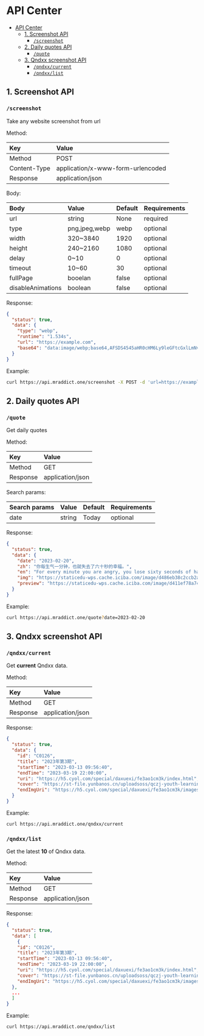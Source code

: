 # API Center

- [API Center](#api-center)
  - [1. Screenshot API](#1-screenshot-api)
    - [`/screenshot`](#screenshot)
  - [2. Daily quotes API](#2-daily-quotes-api)
    - [`/quote`](#quote)
  - [3. Qndxx screenshot API](#3-qndxx-screenshot-api)
    - [`/qndxx/current`](#qndxxcurrent)
    - [`/qndxx/list`](#qndxxlist)

## 1. Screenshot API

### `/screenshot`

Take any website screenshot from url

Method:

| Key          | Value                             |
| :----------- | :-------------------------------- |
| Method       | POST                              |
| Content-Type | application/x-www-form-urlencoded |
| Response     | application/json                  |

Body:

| Body              | Value         | Default | Requirements |
| :---------------- | :------------ | :------ | :----------- |
| url               | string        | None    | required     |
| type              | png,jpeg,webp | webp    | optional     |
| width             | 320~3840      | 1920    | optional     |
| height            | 240~2160      | 1080    | optional     |
| delay             | 0~10          | 0       | optional     |
| timeout           | 10~60         | 30      | optional     |
| fullPage          | booelan       | false   | optional     |
| disableAnimations | boolean       | false   | optional     |

Response:

```json
{
  "status": true,
  "data": {
    "type": "webp",
    "runtime": "1.534s",
    "url": "https://example.com",
    "base64": "data:image/webp;base64,AFSDS4545aHR0cHM6Ly9leGFtcGxlLmNvbQ=="
  }
}
```

Example:

```bash
curl https://api.mraddict.one/screenshot -X POST -d 'url=https://example.com'
```

## 2. Daily quotes API

### `/quote`

Get daily quotes

Method:

| Key      | Value            |
| :------- | :--------------- |
| Method   | GET              |
| Response | application/json |

Search params:

| Search params | Value  | Default | Requirements |
| :------------ | :----- | :------ | :----------- |
| date          | string | Today   | optional     |

Response:

```json
{
  "status": true,
  "data": {
    "date": "2023-02-20",
    "zh": "你每生气一分钟，也就失去了六十秒的幸福。",
    "en": "For every minute you are angry, you lose sixty seconds of happiness.",
    "img": "https://staticedu-wps.cache.iciba.com/image/d486eb38c2ccb2a54de3d155a66eb31f.jpg",
    "preview": "https://staticedu-wps.cache.iciba.com/image/d411ef78a741e412b9c8fe238b7faa5c.jpg"
  }
}
```

Example:

```bash
curl https://api.mraddict.one/quote?date=2023-02-20
```

## 3. Qndxx screenshot API

### `/qndxx/current`

Get **current** Qndxx data.

Method:

| Key      | Value            |
| :------- | :--------------- |
| Method   | GET              |
| Response | application/json |

Response:

```json
{
  "status": true,
  "data": {
    "id": "C0126",
    "title": "2023年第3期",
    "startTime": "2023-03-13 09:56:40",
    "endTime": "2023-03-19 22:00:00",
    "uri": "https://h5.cyol.com/special/daxuexi/fe3ao1cm3k/index.html",
    "cover": "https://st-file.yunbanos.cn/uploadsoss/qczj-youth-learning/2023-03-13/bf51cb5ead3fcc30ee9557a86250398b.png",
    "endImgUri": "https://h5.cyol.com/special/daxuexi/fe3ao1cm3k/images/end.jpg"
  }
}
```

Example:

```bash
curl https://api.mraddict.one/qndxx/current
```

### `/qndxx/list`

Get the latest **10** of Qndxx data.

Method:

| Key      | Value            |
| :------- | :--------------- |
| Method   | GET              |
| Response | application/json |

Response:

```json
{
  "status": true,
  "data": [
    {
    "id": "C0126",
    "title": "2023年第3期",
    "startTime": "2023-03-13 09:56:40",
    "endTime": "2023-03-19 22:00:00",
    "uri": "https://h5.cyol.com/special/daxuexi/fe3ao1cm3k/index.html",
    "cover": "https://st-file.yunbanos.cn/uploadsoss/qczj-youth-learning/2023-03-13/bf51cb5ead3fcc30ee9557a86250398b.png",
    "endImgUri": "https://h5.cyol.com/special/daxuexi/fe3ao1cm3k/images/end.jpg"
  },
  ...
  ]
}
```

Example:

```bash
curl https://api.mraddict.one/qndxx/list
```

